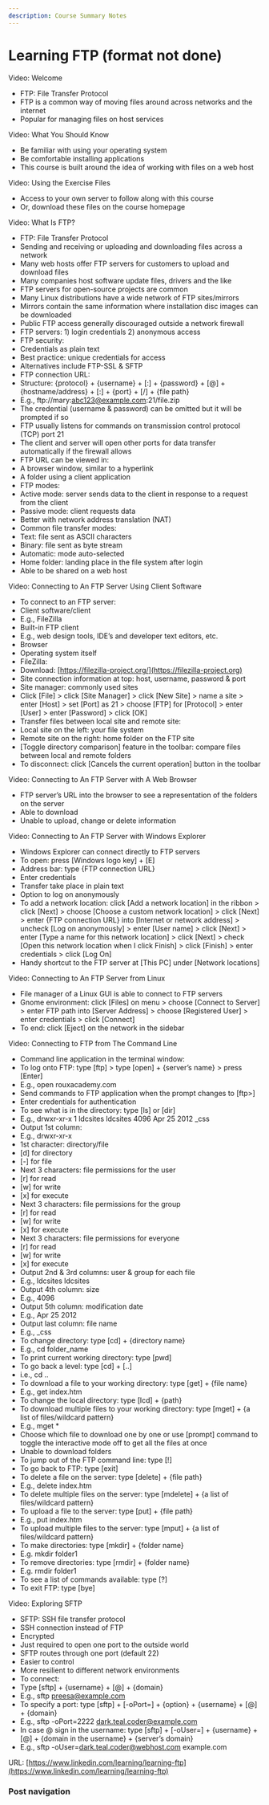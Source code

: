 ```yaml
---
description: Course Summary Notes
---
```


# Learning FTP (format not done)

Video: Welcome

* FTP: File Transfer Protocol
* FTP is a common way of moving files around across networks and the internet
* Popular for managing files on host services



Video: What You Should Know

* Be familiar with using your operating system
* Be comfortable installing applications
* This course is built around the idea of working with files on a web host



Video: Using the Exercise Files

* Access to your own server to follow along with this course
* Or, download these files on the course homepage



Video: What Is FTP?

* FTP: File Transfer Protocol
* Sending and receiving or uploading and downloading files across a network
* Many web hosts offer FTP servers for customers to upload and download files
* Many companies host software update files, drivers and the like
* FTP servers for open-source projects are common
* Many Linux distributions have a wide network of FTP sites/mirrors
* Mirrors contain the same information where installation disc images can be downloaded
* Public FTP access generally discouraged outside a network firewall
* FTP servers: 1) login credentials 2) anonymous access
* FTP security:
* Credentials as plain text
* Best practice: unique credentials for access
* Alternatives include FTP-SSL & SFTP
* FTP connection URL:
* Structure: {protocol} + {username} + \[:] + {password} + \[@] + {hostname/address} + \[:] + {port} + \[/] + {file path}
* E.g., ftp://mary:abc123@example.com:21/file.zip
* The credential (username & password) can be omitted but it will be prompted if so
* FTP usually listens for commands on transmission control protocol (TCP) port 21
* The client and server will open other ports for data transfer automatically if the firewall allows
* FTP URL can be viewed in:
* A browser window, similar to a hyperlink
* A folder using a client application
* FTP modes:
* Active mode: server sends data to the client in response to a request from the client
* Passive mode: client requests data
* Better with network address translation (NAT)
* Common file transfer modes:
* Text: file sent as ASCII characters
* Binary: file sent as byte stream
* Automatic: mode auto-selected
* Home folder: landing place in the file system after login
* Able to be shared on a web host



Video: Connecting to An FTP Server Using Client Software

* To connect to an FTP server:
* Client software/client
* E.g., FileZilla
* Built-in FTP client
* E.g., web design tools, IDE’s and developer text editors, etc.
* Browser
* Operating system itself
* FileZilla:
* Download: [https://filezilla-project.org/](https://filezilla-project.org)
* Site connection information at top: host, username, password & port
* Site manager: commonly used sites
* Click \[File] > click \[Site Manager] > click \[New Site] > name a site > enter \[Host] > set \[Port] as 21 > choose \[FTP] for \[Protocol] > enter \[User] > enter \[Password] > click \[OK]
* Transfer files between local site and remote site:
* Local site on the left: your file system
* Remote site on the right: home folder on the FTP site
* \[Toggle directory comparison] feature in the toolbar: compare files between local and remote folders
* To disconnect: click \[Cancels the current operation] button in the toolbar



Video: Connecting to An FTP Server with A Web Browser

* FTP server’s URL into the browser to see a representation of the folders on the server
* Able to download
* Unable to upload, change or delete information

Video: Connecting to An FTP Server with Windows Explorer

* Windows Explorer can connect directly to FTP servers
* To open: press \[Windows logo key] + \[E]
* Address bar: type {FTP connection URL}
* Enter credentials
* Transfer take place in plain text
* Option to log on anonymously
* To add a network location: click \[Add a network location] in the ribbon > click \[Next] > choose \[Choose a custom network location] > click \[Next] > enter {FTP connection URL} into \[Internet or network address] > uncheck \[Log on anonymously] > enter \[User name] > click \[Next] > enter \[Type a name for this network location] > click \[Next] > check \[Open this network location when I click Finish] > click \[Finish] > enter credentials > click \[Log On]
* Handy shortcut to the FTP server at \[This PC] under \[Network locations]



Video: Connecting to An FTP Server from Linux

* File manager of a Linux GUI is able to connect to FTP servers
* Gnome environment: click \[Files] on menu > choose \[Connect to Server] > enter FTP path into \[Server Address] > choose \[Registered User] > enter credentials > click \[Connect]
* To end: click \[Eject] on the network in the sidebar



Video: Connecting to FTP from The Command Line

* Command line application in the terminal window:
* To log onto FTP: type \[ftp] > type \[open] + {server’s name} > press \[Enter]
* E.g., open rouxacademy.com
* Send commands to FTP application when the prompt changes to \[ftp>]
* Enter credentials for authentication
* To see what is in the directory: type \[ls] or \[dir]
* E.g., drwxr-xr-x        1 ldcsites         ldcsites        4096        Apr 25        2012        \_css
* Output 1st column:
* E.g., drwxr-xr-x
* 1st character: directory/file
* \[d] for directory
* \[-] for file
* Next 3 characters: file permissions for the user
* \[r] for read
* \[w] for write
* \[x] for execute
* Next 3 characters: file permissions for the group&#x20;
* \[r] for read
* \[w] for write
* \[x] for execute
* Next 3 characters: file permissions for everyone
* \[r] for read
* \[w] for write
* \[x] for execute
* Output 2nd & 3rd columns: user & group for each file
* E.g., ldcsites        ldcsites
* Output 4th column: size
* E.g., 4096
* Output 5th column: modification date
* E.g., Apr 25        2012
* Output last column: file name
* E.g., \_css
* To change directory: type \[cd] + {directory name}
* E.g., cd folder\_name
* To print current working directory: type \[pwd]
* To go back a level: type \[cd] + \[..]
* i.e., cd ..
* To download a file to your working directory: type \[get] + {file name}
* E.g., get index.htm
* To change the local directory: type \[lcd] + {path}
* To download multiple files to your working directory: type \[mget] + {a list of files/wildcard pattern}
* E.g., mget \*
* Choose which file to download one by one or use \[prompt] command to toggle the interactive mode off to get all the files at once
* Unable to download folders
* To jump out of the FTP command line: type \[!]
* To go back to FTP: type \[exit]
* To delete a file on the server: type \[delete] + {file path}
* E.g., delete index.htm
* To delete multiple files on the server: type \[mdelete] + {a list of files/wildcard pattern}
* To upload a file to the server: type \[put] + {file path}
* E.g., put index.htm
* To upload multiple files to the server: type \[mput] + {a list of files/wildcard pattern}
* To make directories: type \[mkdir] + {folder name}
* E.g. mkdir folder1
* To remove directories: type \[rmdir] + {folder name}
* E.g. rmdir folder1
* To see a list of commands available: type \[?]
* To exit FTP: type \[bye]



Video: Exploring SFTP

* SFTP: SSH file transfer protocol
* SSH connection instead of FTP
* Encrypted
* Just required to open one port to the outside world
* SFTP routes through one port (default 22)
* Easier to control
* More resilient to different network environments
* To connect:
* Type \[sftp] + {username} + \[@] + {domain}
* E.g., sftp preesa@example.com
* To specify a port: type \[sftp] + \[-oPort=] + {option} + {username} + \[@] + {domain}
* E.g., sftp -oPort=2222 dark.teal.coder@example.com
* In case @ sign in the username: type \[sftp] + \[-oUser=] + {username} + \[@] + {domain in the username} + {server’s domain}
* E.g., sftp -oUser=dark.teal.coder@webhost.com example.com







URL: [https://www.linkedin.com/learning/learning-ftp](https://www.linkedin.com/learning/learning-ftp)

### Post navigation
